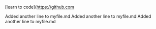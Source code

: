 [learn to code](https://github.com


Added another line to myfile.md
Added another line to myfile.md
Added another line to myfile.md
